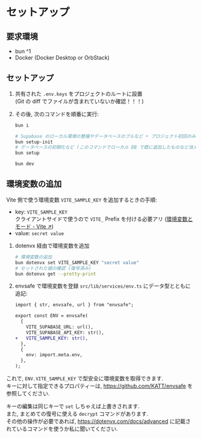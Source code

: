 # セットアップ

## 要求環境

- bun ^1
- Docker (Docker Desktop or OrbStack)

## セットアップ

1. 共有された `.env.keys` をプロジェクトのルートに設置  
   (Git の diff でファイルが含まれていないか確認！！！)
1. その後, 次のコマンドを順番に実行:

   ```sh
   bun i

   # Supabase のローカル環境の整備やデータベースのプルなど • プロジェクト初回のみ
   bun setup-init
   # データベースの初期化など (このコマンドでローカル DB で既に追加したものなど消えちゃいます)
   bun setup

   bun dev
   ```

## 環境変数の追加

Vite 側で使う環境変数 `VITE_SAMPLE_KEY` を追加するときの手順:

- key: `VITE_SAMPLE_KEY`  
  クライアントサイドで使うので `VITE_` Prefix を付ける必要アリ ([環境変数とモード - Vite ↗︎](https://ja.vitejs.dev/guide/env-and-mode))
- value: `secret value`

1. dotenvx 経由で環境変数を追加

   ```bash
   # 環境変数の追加
   bun dotenvx set VITE_SAMPLE_KEY "secret value"
   # セットされた値の確認 (復号済み)
   bun dotenvx get --pretty-print
   ```

1. envsafe で環境変数を登録
   `src/lib/services/env.ts` にデータ型とともに追記:

   ```diff
   import { str, envsafe, url } from "envsafe";

   export const ENV = envsafe(
     {
       VITE_SUPABASE_URL: url(),
       VITE_SUPABASE_API_KEY: str(),
   +   VITE_SAMPLE_KEY: str(),
     },
     {
       env: import.meta.env,
     },
   );
   ```

これで, `ENV.VITE_SAMPLE_KEY` で型安全に環境変数を取得できます.  
キーに対して指定できるプロパティーは, <https://github.com/KATT/envsafe> を参照してください.

キーの編集は同じキーで `set` しちゃえば上書きされます.  
また, まとめての復号に使える `decrypt` コマンドがあります.  
その他の操作が必要であれば, <https://dotenvx.com/docs/advanced> に記載されているコマンドを使うか私に聞いてください.
